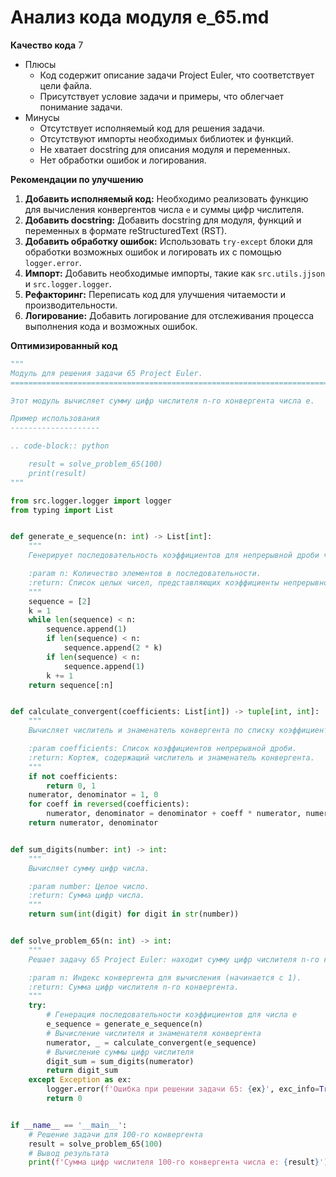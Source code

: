 # Анализ кода модуля e_65.md

**Качество кода**
7
 -  Плюсы
    - Код содержит описание задачи Project Euler, что соответствует цели файла.
    - Присутствует условие задачи и примеры, что облегчает понимание задачи.
 -  Минусы
    - Отсутствует исполняемый код для решения задачи.
    - Отсутствуют импорты необходимых библиотек и функций.
    - Не хватает docstring для описания модуля и переменных.
    - Нет обработки ошибок и логирования.

**Рекомендации по улучшению**
1. **Добавить исполняемый код:** Необходимо реализовать функцию для вычисления конвергентов числа `e` и суммы цифр числителя.
2. **Добавить docstring:** Добавить docstring для модуля, функций и переменных в формате reStructuredText (RST).
3. **Добавить обработку ошибок:** Использовать `try-except` блоки для обработки возможных ошибок и логировать их с помощью `logger.error`.
4. **Импорт:** Добавить необходимые импорты, такие как `src.utils.jjson` и `src.logger.logger`.
5. **Рефакторинг:** Переписать код для улучшения читаемости и производительности.
6. **Логирование:** Добавить логирование для отслеживания процесса выполнения кода и возможных ошибок.

**Оптимизированный код**
```python
"""
Модуль для решения задачи 65 Project Euler.
=========================================================================================

Этот модуль вычисляет сумму цифр числителя n-го конвергента числа e.

Пример использования
--------------------

.. code-block:: python

    result = solve_problem_65(100)
    print(result)
"""

from src.logger.logger import logger
from typing import List


def generate_e_sequence(n: int) -> List[int]:
    """
    Генерирует последовательность коэффициентов для непрерывной дроби числа e.

    :param n: Количество элементов в последовательности.
    :return: Список целых чисел, представляющих коэффициенты непрерывной дроби e.
    """
    sequence = [2]
    k = 1
    while len(sequence) < n:
        sequence.append(1)
        if len(sequence) < n:
            sequence.append(2 * k)
        if len(sequence) < n:
            sequence.append(1)
        k += 1
    return sequence[:n]


def calculate_convergent(coefficients: List[int]) -> tuple[int, int]:
    """
    Вычисляет числитель и знаменатель конвергента по списку коэффициентов.

    :param coefficients: Список коэффициентов непрерывной дроби.
    :return: Кортеж, содержащий числитель и знаменатель конвергента.
    """
    if not coefficients:
        return 0, 1
    numerator, denominator = 1, 0
    for coeff in reversed(coefficients):
        numerator, denominator = denominator + coeff * numerator, numerator
    return numerator, denominator


def sum_digits(number: int) -> int:
    """
    Вычисляет сумму цифр числа.

    :param number: Целое число.
    :return: Сумма цифр числа.
    """
    return sum(int(digit) for digit in str(number))


def solve_problem_65(n: int) -> int:
    """
    Решает задачу 65 Project Euler: находит сумму цифр числителя n-го конвергента числа e.

    :param n: Индекс конвергента для вычисления (начинается с 1).
    :return: Сумма цифр числителя n-го конвергента.
    """
    try:
        # Генерация последовательности коэффициентов для числа e
        e_sequence = generate_e_sequence(n)
        # Вычисление числителя и знаменателя конвергента
        numerator, _ = calculate_convergent(e_sequence)
        # Вычисление суммы цифр числителя
        digit_sum = sum_digits(numerator)
        return digit_sum
    except Exception as ex:
        logger.error(f'Ошибка при решении задачи 65: {ex}', exc_info=True)
        return 0


if __name__ == '__main__':
    # Решение задачи для 100-го конвергента
    result = solve_problem_65(100)
    # Вывод результата
    print(f'Сумма цифр числителя 100-го конвергента числа e: {result}')
```